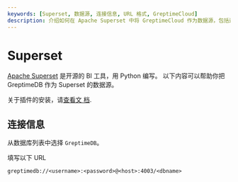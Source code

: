 ```yaml
---
keywords: [Superset, 数据源, 连接信息, URL 格式, GreptimeCloud]
description: 介绍如何在 Apache Superset 中将 GreptimeCloud 作为数据源，包括连接信息和 URL 格式。
---
```


# Superset

[Apache Superset](https://superset.apache.org) 是开源的 BI 工具，用 Python 编写。
以下内容可以帮助你把 GreptimeDB 作为 Superset 的数据源。

关于插件的安装，请[查看文
档](https://docs.greptime.cn/user-guide/integrations/superset).

## 连接信息

从数据库列表中选择 `GreptimeDB`。

填写以下 URL

```
greptimedb://<username>:<password>@<host>:4003/<dbname>
```
